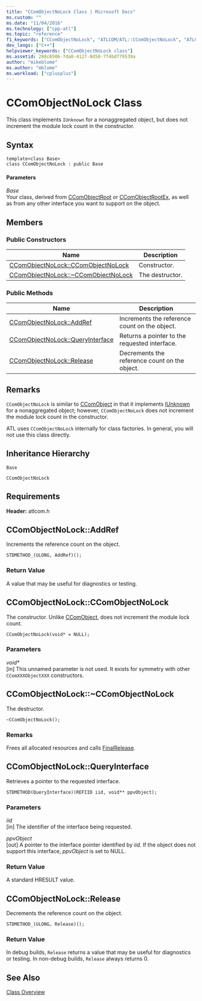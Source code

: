 ```yaml
---
title: "CComObjectNoLock Class | Microsoft Docs"
ms.custom: ""
ms.date: "11/04/2016"
ms.technology: ["cpp-atl"]
ms.topic: "reference"
f1_keywords: ["CComObjectNoLock", "ATLCOM/ATL::CComObjectNoLock", "ATLCOM/ATL::CComObjectNoLock::CComObjectNoLock", "ATLCOM/ATL::CComObjectNoLock::AddRef", "ATLCOM/ATL::CComObjectNoLock::QueryInterface", "ATLCOM/ATL::CComObjectNoLock::Release"]
dev_langs: ["C++"]
helpviewer_keywords: ["CComObjectNoLock class"]
ms.assetid: 288c6506-7da8-4127-8d58-7f4bd779539a
author: "mikeblome"
ms.author: "mblome"
ms.workload: ["cplusplus"]
---
```

# CComObjectNoLock Class
This class implements `IUnknown` for a nonaggregated object, but does not increment the module lock count in the constructor.  
  
## Syntax  
  
```
template<class Base>  
class CComObjectNoLock : public Base
```  
  
#### Parameters  
 *Base*  
 Your class, derived from [CComObjectRoot](../../atl/reference/ccomobjectroot-class.md) or [CComObjectRootEx](../../atl/reference/ccomobjectrootex-class.md), as well as from any other interface you want to support on the object.  
  
## Members  
  
### Public Constructors  
  
|Name|Description|  
|----------|-----------------|  
|[CComObjectNoLock::CComObjectNoLock](#ccomobjectnolock)|Constructor.|  
|[CComObjectNoLock::~CComObjectNoLock](#dtor)|The destructor.|  
  
### Public Methods  
  
|Name|Description|  
|----------|-----------------|  
|[CComObjectNoLock::AddRef](#addref)|Increments the reference count on the object.|  
|[CComObjectNoLock::QueryInterface](#queryinterface)|Returns a pointer to the requested interface.|  
|[CComObjectNoLock::Release](#release)|Decrements the reference count on the object.|  
  
## Remarks  
 `CComObjectNoLock` is similar to [CComObject](../../atl/reference/ccomobject-class.md) in that it implements [IUnknown](/windows/desktop/api/unknwn/nn-unknwn-iunknown) for a nonaggregated object; however, `CComObjectNoLock` does not increment the module lock count in the constructor.  
  
 ATL uses `CComObjectNoLock` internally for class factories. In general, you will not use this class directly.  
  
## Inheritance Hierarchy  
 `Base`  
  
 `CComObjectNoLock`  
  
## Requirements  
 **Header:** atlcom.h  
  
##  <a name="addref"></a>  CComObjectNoLock::AddRef  
 Increments the reference count on the object.  
  
```
STDMETHOD_(ULONG, AddRef)();
```  
  
### Return Value  
 A value that may be useful for diagnostics or testing.  
  
##  <a name="ccomobjectnolock"></a>  CComObjectNoLock::CComObjectNoLock  
 The constructor. Unlike [CComObject](../../atl/reference/ccomobject-class.md), does not increment the module lock count.  
  
```
CComObjectNoLock(void* = NULL);
```  
  
### Parameters  
 <em>void\*</em>  
 [in] This unnamed parameter is not used. It exists for symmetry with other `CComXXXObjectXXX` constructors.  
  
##  <a name="dtor"></a>  CComObjectNoLock::~CComObjectNoLock  
 The destructor.  
  
```
~CComObjectNoLock();
```  
  
### Remarks  
 Frees all allocated resources and calls [FinalRelease](ccomobjectrootex-class.md#finalrelease).  

  
##  <a name="queryinterface"></a>  CComObjectNoLock::QueryInterface  
 Retrieves a pointer to the requested interface.  
  
```
STDMETHOD(QueryInterface)(REFIID iid, void** ppvObject);
```  
  
### Parameters  
 *iid*  
 [in] The identifier of the interface being requested.  
  
 *ppvObject*  
 [out] A pointer to the interface pointer identified by *iid*. If the object does not support this interface, *ppvObject* is set to NULL.  
  
### Return Value  
 A standard HRESULT value.  
  
##  <a name="release"></a>  CComObjectNoLock::Release  
 Decrements the reference count on the object.  
  
```
STDMETHOD_(ULONG, Release)();
```  
  
### Return Value  
 In debug builds, `Release` returns a value that may be useful for diagnostics or testing. In non-debug builds, `Release` always returns 0.  
  
## See Also  
 [Class Overview](../../atl/atl-class-overview.md)
